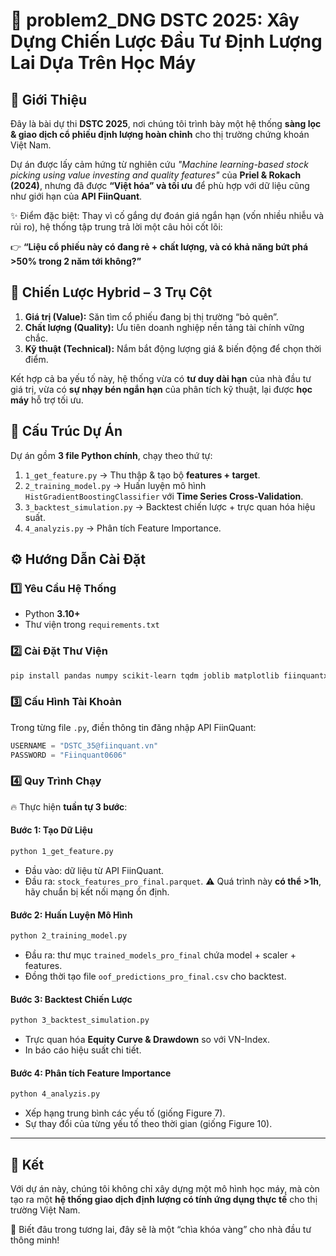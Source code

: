 # 🚀 problem2_DNG DSTC 2025: Xây Dựng Chiến Lược Đầu Tư Định Lượng Lai Dựa Trên Học Máy

## 🎯 Giới Thiệu

Đây là bài dự thi **DSTC 2025**, nơi chúng tôi trình bày một hệ thống **sàng lọc & giao dịch cổ phiếu định lượng hoàn chỉnh** cho thị trường chứng khoán Việt Nam.

Dự án được lấy cảm hứng từ nghiên cứu *"Machine learning-based stock picking using value investing and quality features"* của **Priel & Rokach (2024)**, nhưng đã được **“Việt hóa” và tối ưu** để phù hợp với dữ liệu cũng như giới hạn của **API FiinQuant**.

✨ Điểm đặc biệt: Thay vì cố gắng dự đoán giá ngắn hạn (vốn nhiều nhiễu và rủi ro), hệ thống tập trung trả lời một câu hỏi cốt lõi:

👉 **“Liệu cổ phiếu này có đang rẻ + chất lượng, và có khả năng bứt phá >50% trong 2 năm tới không?”**

## 🧩 Chiến Lược Hybrid – 3 Trụ Cột

1. **Giá trị (Value):** Săn tìm cổ phiếu đang bị thị trường “bỏ quên”.
2. **Chất lượng (Quality):** Ưu tiên doanh nghiệp nền tảng tài chính vững chắc.
3. **Kỹ thuật (Technical):** Nắm bắt động lượng giá & biến động để chọn thời điểm.

Kết hợp cả ba yếu tố này, hệ thống vừa có **tư duy dài hạn** của nhà đầu tư giá trị, vừa có **sự nhạy bén ngắn hạn** của phân tích kỹ thuật, lại được **học máy** hỗ trợ tối ưu.

## 📂 Cấu Trúc Dự Án

Dự án gồm **3 file Python chính**, chạy theo thứ tự:

1. `1_get_feature.py` → Thu thập & tạo bộ **features + target**.
2. `2_training_model.py` → Huấn luyện mô hình `HistGradientBoostingClassifier` với **Time Series Cross-Validation**.
3. `3_backtest_simulation.py` → Backtest chiến lược + trực quan hóa hiệu suất.
4. `4_analyzis.py` → Phân tích Feature Importance.

## ⚙️ Hướng Dẫn Cài Đặt

### 1️⃣ Yêu Cầu Hệ Thống

* Python **3.10+**
* Thư viện trong `requirements.txt`

### 2️⃣ Cài Đặt Thư Viện

```bash
pip install pandas numpy scikit-learn tqdm joblib matplotlib fiinquantx
```

### 3️⃣ Cấu Hình Tài Khoản

Trong từng file `.py`, điền thông tin đăng nhập API FiinQuant:

```python
USERNAME = "DSTC_35@fiinquant.vn"
PASSWORD = "Fiinquant0606"
```

### 4️⃣ Quy Trình Chạy

🔥 Thực hiện **tuần tự 3 bước**:

#### **Bước 1: Tạo Dữ Liệu**

```bash
python 1_get_feature.py
```

* Đầu vào: dữ liệu từ API FiinQuant.
* Đầu ra: `stock_features_pro_final.parquet`.
  ⚠️ Quá trình này **có thể >1h**, hãy chuẩn bị kết nối mạng ổn định.

#### **Bước 2: Huấn Luyện Mô Hình**

```bash
python 2_training_model.py
```

* Đầu ra: thư mục `trained_models_pro_final` chứa model + scaler + features.
* Đồng thời tạo file `oof_predictions_pro_final.csv` cho backtest.

#### **Bước 3: Backtest Chiến Lược**

```bash
python 3_backtest_simulation.py
```

* Trực quan hóa **Equity Curve & Drawdown** so với VN-Index.
* In báo cáo hiệu suất chi tiết.

#### **Bước 4: Phân tích Feature Importance**

```bash
python 4_analyzis.py
```

* Xếp hạng trung bình các yếu tố (giống Figure 7).
* Sự thay đổi của từng yếu tố theo thời gian (giống Figure 10).
---

## 🎉 Kết

Với dự án này, chúng tôi không chỉ xây dựng một mô hình học máy, mà còn tạo ra một **hệ thống giao dịch định lượng có tính ứng dụng thực tế** cho thị trường Việt Nam.

🔮 Biết đâu trong tương lai, đây sẽ là một “chìa khóa vàng” cho nhà đầu tư thông minh!
